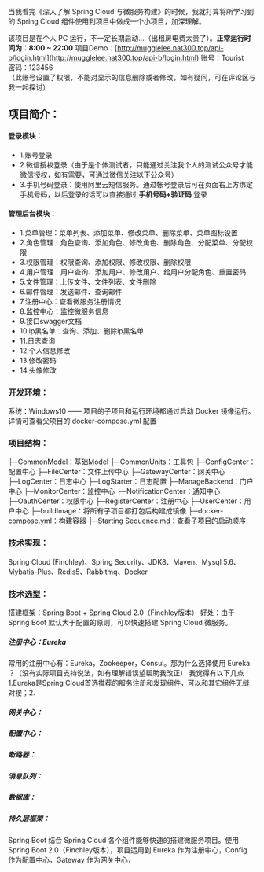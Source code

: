 当我看完《深入了解 Spring Cloud 与微服务构建》的时候，我就打算将所学习到的 Spring Cloud 组件使用到项目中做成一个小项目，加深理解。

该项目是在个人 PC 运行，不一定长期启动...（出租房电费太贵了）。**正常运行时间为：8:00 ~ 22:00**
项目Demo：[http://mugglelee.nat300.top/api-b/login.html](http://mugglelee.nat300.top/api-b/login.html)
账号：Tourist  
密码：123456  
（此账号设置了权限，不能对显示的信息删除或者修改，如有疑问，可在评论区与我一起探讨）

## 项目简介：

#### 登录模块：
- 1.账号登录
- 2.微信授权登录（由于是个体测试者，只能通过关注我个人的测试公众号才能微信授权，如有需要，可通过微信关注以下公众号）
- 3.手机号码登录：使用阿里云短信服务。通过帐号登录后可在页面右上方绑定手机号码，以后登录的话可以直接通过 **手机号码+验证码** 登录

#### 管理后台模块：
- 1.菜单管理：菜单列表、添加菜单、修改菜单、删除菜单、菜单图标设置
- 2.角色管理：角色查询、添加角色、修改角色、删除角色、分配菜单、分配权限
- 3.权限管理：权限查询、添加权限、修改权限、删除权限
- 4.用户管理：用户查询、添加用户、修改用户、给用户分配角色、重置密码
- 5.文件管理：上传文件、文件列表、文件删除
- 6.邮件管理：发送邮件、查询邮件
- 7.注册中心：查看微服务注册情况
- 8.监控中心：监控微服务信息
- 9.接口swagger文档
- 10.ip黑名单：查询、添加、删除ip黑名单
- 11.日志查询
- 12.个人信息修改
- 13.修改密码
- 14.头像修改


### 开发环境：
系统：Windows10 —— 项目的子项目和运行环境都通过启动 Docker 镜像运行。详情可查看父项目的 docker-compose.yml 配置

### 项目结构：

├─CommonModel：基础Model
├─CommonUnits：工具包
├─ConfigCenter：配置中心
├─FileCenter：文件上传中心
├─GatewayCenter：网关中心
├─LogCenter：日志中心
├─LogStarter：日志配置
├─ManageBackend：门户中心
├─MonitorCenter：监控中心
├─NotificationCenter：通知中心
├─OauthCenter：权限中心
├─RegisterCenter：注册中心
├─UserCenter：用户中心
├─buildImage：将所有子项目都打包后构建成镜像
├─docker-compose.yml：构建容器
├─Starting Sequence.md：查看子项目的启动顺序

### 技术实现：
Spring Cloud (Finchley)、Spring Security、JDK8、Maven、Mysql 5.6、Mybatis-Plus、Redis5、Rabbitmq、Docker

### 技术选型：

搭建框架：Spring Boot + Spring Cloud 2.0（Finchley版本）
好处：由于Spring Boot 默认大于配置的原则，可以快速搭建 Spring Cloud 微服务。

##### 注册中心：Eureka 
常用的注册中心有：Eureka，Zookeeper，Consul。那为什么选择使用 Eureka ？（没有实际项目支持说法，如有理解错误望帮助我改正）
我觉得有以下几点：1.Eureka是Spring Cloud首选推荐的服务注册和发现组件，可以和其它组件无缝对接；2.
##### 网关中心：
##### 配置中心：
##### 断路器：
##### 消息队列：
##### 数据库：
##### 持久层框架：



Spring Boot 结合 Spring Cloud 各个组件能够快速的搭建微服务项目。使用 Spring Boot 2.0（Finchley版本），项目运用到 Eureka 作为注册中心，Config 作为配置中心，Gateway 作为网关中心，